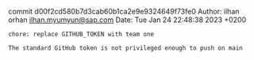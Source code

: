 commit d00f2cd580b7d3cab60b1ca2e9e9324649f73fe0
Author: ilhan orhan <ilhan.myumyun@sap.com>
Date:   Tue Jan 24 22:48:38 2023 +0200

    chore: replace GITHUB_TOKEN with team one
    
    The standard GitHub token is not privileged enough to push on main
